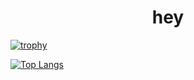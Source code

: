 <h1 align = "center" color = "#FA8072">hey</h1>

[![trophy](https://github-profile-trophy.vercel.app/?username=Nano-Keglya)](https://github.com/ryo-ma/github-profile-trophy)

[![Top Langs](https://github-readme-stats.vercel.app/api/top-langs/?username=Nano-Keglya)](https://github.com/anuraghazra/github-readme-stats)
